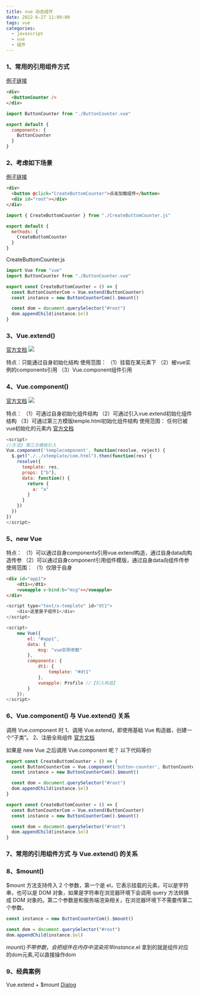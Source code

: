 ```yaml
---
title: vue 动态组件
date: 2022-6-27 11:00:00
tags: vue
categories:
  - javascript
  - vue
  - 组件
---
```


### 1、常用的引用组件方式
[例子链接](https://tataqiuqiu.github.io/demos/vue/test/dist/#/app-component-2)

``` html
<div>
  <ButtonCounter />
</div>
```
``` javascript
import ButtonCounter from "./ButtonCounter.vue"

export default {
  components: {
    ButtonCounter
  }
}
```

### 2、考虑如下场景
[例子链接](https://tataqiuqiu.github.io/demos/vue/test/dist/#/app-component)
``` html
<div>
  <button @click="CreateButtomCounter">点击加载组件</button>
  <div id="root"></div>
</div>
```

<!-- more -->

``` javascript
import { CreateButtomCounter } from "./CreateButtomCounter.js"

export default {
  methods: {
    CreateButtomCounter
  }
}
```

CreateButtomCounter.js
``` javascript
import Vue from "vue"
import ButtonCounter from "./ButtonCounter.vue"

export const CreateButtomCounter = () => {
  const ButtonCounterCom = Vue.extend(ButtonCounter)
  const instance = new ButtonCounterCom().$mount()  

  const dom = document.querySelector("#root")
  dom.appendChild(instance.$el)
}
```

### 3、Vue.extend()
[官方文档](https://cn.vuejs.org/v2/api/index.html#Vue-extend)
![](/images/vue-extend.png)

特点：只能通过自身初始化结构
使用范围：
（1）挂载在某元素下
（2）被vue实例的components引用
（3）Vue.component组件引用

### 4、Vue.component()
[官方文档](https://cn.vuejs.org/v2/api/index.html#Vue-component)
![](/images/vue-component.png)

特点：
（1）可通过自身初始化组件结构
（2）可通过引入vue.extend初始化组件结构
（3）可通过第三方模版temple.html初始化组件结构
使用范围： 任何已被vue初始化的元素内 [官方文档](https://cn.vuejs.org/v2/guide/components.html)

``` javascript 
<script>
//方法3 第三方模板引入
Vue.component('templecomponent', function(resolve, reject) {
  $.get("./../xtemplate/com.html").then(function(res) {
    resolve({
      template: res,
      props: ["b"],
      data: function() {
        return {
          a: "a"
        }
      }
    })
  })
})
</script>
```

### 5、new Vue
特点：
（1）可以通过自身components引用vue.extend构造，通过自身data向构造传参
（2）可以通过自身component引用组件模版，通过自身data向组件传参
使用范围：
（1）仅限于自身

``` html
<div id="app1">
	<dt1></dt1>
	<vueapple v-bind:b="msg"></vueapple>
</div>
```
``` javascript
<script type="text/x-template" id="dt1">
	<div>这里是子组件1</div>
</script>
```
``` javascript
<script>
	new Vue({
		el: "#app1",
		data: {
			msg: "vue实例参数"
		},
		components: {
			dt1: {
				template: "#dt1"
			},
			vueapple: Profile //【引入构造】
		}
	});
</script>
```

### 6、Vue.component() 与 Vue.extend() 关系
调用 Vue.component 时
1、调用 Vue.extend，即使用基础 Vue 构造器，创建一个“子类”。
2、注册全局组件 [官方文档](https://cn.vuejs.org/v2/guide/components.html)

如果是 new Vue 之后调用 Vue.component 呢？
以下代码等价

``` javascript
export const CreateButtomCounter = () => {
  const ButtonCounterCom = Vue.component('button-counter', ButtonCounter)
  const instance = new ButtonCounterCom().$mount()  

  const dom = document.querySelector("#root")
  dom.appendChild(instance.$el)
}
```
``` javascript
export const CreateButtomCounter = () => {
  const ButtonCounterCom = Vue.extend(ButtonCounter)
  const instance = new ButtonCounterCom().$mount()  

  const dom = document.querySelector("#root")
  dom.appendChild(instance.$el)
}
```

### 7、常用的引用组件方式 与 Vue.extend() 的关系


### 8、$mount()
$mount 方法支持传入 2 个参数，第一个是 el，它表示挂载的元素，可以是字符串，也可以是 DOM 对象，如果是字符串在浏览器环境下会调用 query 方法转换成 DOM 对象的。第二个参数是和服务端渲染相关，在浏览器环境下不需要传第二个参数。

``` javascript
const instance = new ButtonCounterCom().$mount()  

const dom = document.querySelector("#root")
dom.appendChild(instance.$el)
```
$mount()不带参数，会把组件在内存中渲染完毕
instance.$el 拿到的就是组件对应的dom元素,可以直接操作dom

### 9、经典案例
Vue.extend + $mount
[Dialog](https://element.eleme.io/#/zh-CN/component/dialog)
